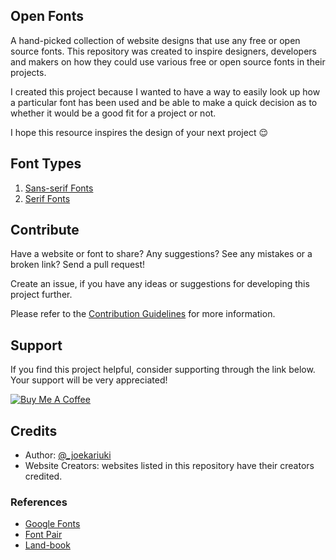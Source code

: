

##  Open Fonts 

A hand-picked collection of website designs that use any free or open source fonts. This repository was created to inspire designers, developers and makers on how they could use various free or open source fonts in their projects.

I created this project because I wanted to have a way to easily look up how a particular font has been used and be able to make a quick decision as to whether it would be a good fit for a project or not. 

I hope this resource inspires the design of your next project :relieved:

## Font Types

1. [Sans-serif Fonts](./Sans-serif-Fonts.md)
2. [Serif Fonts](./Serif-Fonts.md)

## Contribute

Have a website or font to share? Any suggestions? See any mistakes or a broken link? Send a pull request!

Create an issue, if you have any ideas or suggestions for developing this project further.

Please refer to the [Contribution Guidelines](./CONTRIBUTING.md) for more information.

## Support
If you find this project helpful, consider supporting through the link below. Your support will be very appreciated!


<a href="https://www.buymeacoffee.com/5Ckhr9Xdq" target="_blank"><img src="https://bmc-cdn.nyc3.digitaloceanspaces.com/BMC-button-images/custom_images/orange_img.png" alt="Buy Me A Coffee" style="height: auto !important; width: auto !important;"></a>

## Credits
* Author: [@_joekariuki](https://twitter.com/_joekariuki)
* Website Creators: websites listed in this repository have their creators credited.

### References
* [Google Fonts](https://fonts.google.com/)
* [Font Pair](https://fontpair.co/)
* [Land-book](https://land-book.com/)

